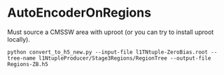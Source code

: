 # AutoEncoderOnRegions
Must source a CMSSW area with uproot (or you can try to install uproot locally).

```
python convert_to_h5_new.py --input-file l1TNtuple-ZeroBias.root --tree-name l1NtupleProducer/Stage3Regions/RegionTree --output-file Regions-ZB.h5
```